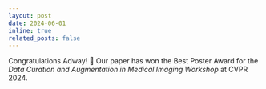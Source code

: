 ```yaml
---
layout: post
date: 2024-06-01
inline: true
related_posts: false
---
```


Congratulations Adway! 🎉 Our paper has won the <span class="font-weight-bold">Best Poster Award</span> for the <em>Data Curation and Augmentation in Medical Imaging Workshop</em> at CVPR 2024.
